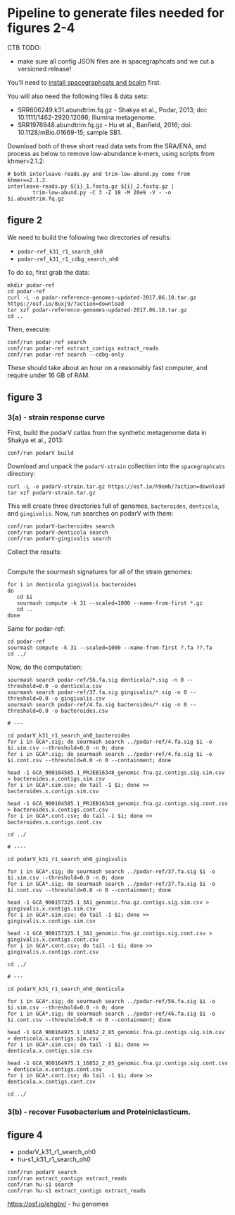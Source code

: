 # Pipeline to generate files needed for figures 2-4

CTB TODO:
* make sure all config JSON files are in spacegraphcats and we cut a versioned
  release!

You'll need to [install spacegraphcats and bcalm](https://github.com/spacegraphcats/spacegraphcats/blob/master/doc/installing-spacegraphcats.md) first.

You will also need the following files & data sets:

* SRR606249.k31.abundtrim.fq.gz - Shakya et al., Podar, 2013; doi: 10.1111/1462-2920.12086; Illumina metagenome.
* SRR1976948.abundtrim.fq.gz - Hu et al., Banfield, 2016; doi: 10.1128/mBio.01669-15; sample SB1.

Download both of these short read data sets from the SRA/ENA, and process as
below to remove low-abundance k-mers, using scripts from khmer=2.1.2:

```
# both interleave-reads.py and trim-low-abund.py come from khmer==2.1.2.
interleave-reads.py ${i}_1.fastq.gz ${i}_2.fastq.gz | 
        trim-low-abund.py -C 3 -Z 18 -M 20e9 -V - -o $i.abundtrim.fq.gz
```

## figure 2

We need to build the following two directories of results:

* `podar-ref_k31_r1_search_oh0`
* `podar-ref_k31_r1_cdbg_search_oh0`

To do so, first grab the data:

```
mkdir podar-ref
cd podar-ref
curl -L -o podar-reference-genomes-updated-2017.06.10.tar.gz https://osf.io/8uxj9/?action=download
tar xzf podar-reference-genomes-updated-2017.06.10.tar.gz
cd ..
```

Then, execute:

```
conf/run podar-ref search
conf/run podar-ref extract_contigs extract_reads
conf/run podar-ref search --cdbg-only
```

These should take about an hour on a reasonably fast computer, and require
under 16 GB of RAM.

## figure 3

### 3(a) - strain response curve

First, build the podarV catlas from the synthetic metagenome data
in Shakya et al., 2013:
```
conf/run podarV build
```

Download and unpack the `podarV-strain` collection into the
`spacegraphcats` directory:

```
curl -L -o podarV-strain.tar.gz https://osf.io/h9emb/?action=download
tar xzf podarV-strain.tar.gz
```
This will create three directories full of genomes, `bacteroides`,
 `denticola`, and `gingivalis`. Now, run searches on podarV with them:
```
conf/run podarV-bacteroides search
conf/run podarV-denticola search
conf/run podarV-gingivalis search
```

Collect the results:
```
```

Compute the sourmash signatures for all of the strain genomes:
```
for i in denticola gingivalis bacteroides
do
   cd $i
   sourmash compute -k 31 --scaled=1000 --name-from-first *.gz
   cd ..
done
```

Same for podar-ref:
```
cd podar-ref
sourmash compute -k 31 --scaled=1000 --name-from-first ?.fa ??.fa
cd ../
```

Now, do the computation:

```
sourmash search podar-ref/56.fa.sig denticola/*.sig -n 0 --threshold=0.0 -o denticola.csv
sourmash search podar-ref/37.fa.sig gingivalis/*.sig -n 0 --threshold=0.0 -o gingivalis.csv
sourmash search podar-ref/4.fa.sig bacteroides/*.sig -n 0 --threshold=0.0 -o bacteroides.csv 

# ---

cd podarV_k31_r1_search_oh0_bacteroides
for i in GCA*.sig; do sourmash search ../podar-ref/4.fa.sig $i -o $i.sim.csv --threshold=0.0 -n 0; done
for i in GCA*.sig; do sourmash search ../podar-ref/4.fa.sig $i -o $i.cont.csv --threshold=0.0 -n 0 --containment; done

head -1 GCA_900104585.1_PRJEB16348_genomic.fna.gz.contigs.sig.sim.csv > bacteroides.x.contigs.sim.csv
for i in GCA*.sim.csv; do tail -1 $i; done >> bacteroides.x.contigs.sim.csv

head -1 GCA_900104585.1_PRJEB16348_genomic.fna.gz.contigs.sig.cont.csv > bacteroides.x.contigs.cont.csv
for i in GCA*.cont.csv; do tail -1 $i; done >> bacteroides.x.contigs.cont.csv

cd ../

# ----

cd podarV_k31_r1_search_oh0_gingivalis

for i in GCA*.sig; do sourmash search ../podar-ref/37.fa.sig $i -o $i.sim.csv --threshold=0.0 -n 0; done
for i in GCA*.sig; do sourmash search ../podar-ref/37.fa.sig $i -o $i.cont.csv --threshold=0.0 -n 0 --containment; done

head -1 GCA_900157325.1_3A1_genomic.fna.gz.contigs.sig.sim.csv > gingivalis.x.contigs.sim.csv
for i in GCA*.sim.csv; do tail -1 $i; done >> gingivalis.x.contigs.sim.csv

head -1 GCA_900157325.1_3A1_genomic.fna.gz.contigs.sig.cont.csv > gingivalis.x.contigs.cont.csv
for i in GCA*.cont.csv; do tail -1 $i; done >> gingivalis.x.contigs.cont.csv

cd ../

# ---

cd podarV_k31_r1_search_oh0_denticola

for i in GCA*.sig; do sourmash search ../podar-ref/56.fa.sig $i -o $i.sim.csv --threshold=0.0 -n 0; done
for i in GCA*.sig; do sourmash search ../podar-ref/46.fa.sig $i -o $i.cont.csv --threshold=0.0 -n 0 --containment; done

head -1 GCA_900164975.1_16852_2_85_genomic.fna.gz.contigs.sig.sim.csv > denticola.x.contigs.sim.csv
for i in GCA*.sim.csv; do tail -1 $i; done >> denticola.x.contigs.sim.csv

head -1 GCA_900164975.1_16852_2_85_genomic.fna.gz.contigs.sig.cont.csv > denticola.x.contigs.cont.csv
for i in GCA*.cont.csv; do tail -1 $i; done >> denticola.x.contigs.cont.csv

cd ../

```

### 3(b) - recover Fusobacterium and Proteiniclasticum.

## figure 4

* podarV_k31_r1_search_oh0
* hu-s1_k31_r1_search_oh0

```
conf/run podarV search
conf/run extract_contigs extract_reads
conf/run hu-s1 search
conf/run hu-s1 extract_contigs extract_reads
```

https://osf.io/ehgbv/ - hu genomes
